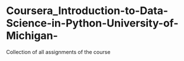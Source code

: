 # Coursera_Introduction-to-Data-Science-in-Python-University-of-Michigan-
Collection of all assignments of the course
